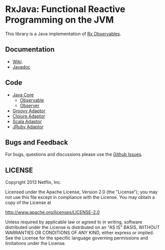 # RxJava: Functional Reactive Programming on the JVM

This library is a Java implementation of <a href="https://rx.codeplex.com">Rx Observables</a>.

## Documentation

- [Wiki](RxJava/wiki).
- <a href="http://netflix.github.com/RxJava/javadoc/">Javadoc</a>

## Code

- <a href="https://github.com/Netflix/RxJava/tree/master/rxjava-core">Java Core</a>   
  - <a href="https://github.com/Netflix/RxJava/tree/master/rxjava-core/src/main/java/rx/Observable.java">Observable</a>
  - <a href="https://github.com/Netflix/RxJava/tree/master/rxjava-core/src/main/java/rx/Observer.java">Observer</a>
- <a href="https://github.com/Netflix/RxJava/tree/master/language-adaptors/rxjava-groovy">Groovy Adaptor</a> 
- <a href="https://github.com/Netflix/RxJava/tree/master/language-adaptors/rxjava-clojure">Clojure Adaptor</a> 
- <a href="https://github.com/Netflix/RxJava/tree/master/language-adaptors/rxjava-scala">Scala Adaptor</a> 
- <a href="https://github.com/Netflix/RxJava/tree/master/language-adaptors/rxjava-jruby">JRuby Adaptor</a>   

## Bugs and Feedback

For bugs, questions and discussions please use the [Github Issues](RxJava/issues).

 
## LICENSE

Copyright 2013 Netflix, Inc.

Licensed under the Apache License, Version 2.0 (the "License");
you may not use this file except in compliance with the License.
You may obtain a copy of the License at

<http://www.apache.org/licenses/LICENSE-2.0>

Unless required by applicable law or agreed to in writing, software
distributed under the License is distributed on an "AS IS" BASIS,
WITHOUT WARRANTIES OR CONDITIONS OF ANY KIND, either express or implied.
See the License for the specific language governing permissions and
limitations under the License.
